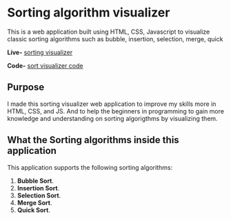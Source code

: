 # Sorting algorithm visualizer

This is a web application built using HTML, CSS, Javascript to visualize classic sorting algorithms such as bubble, insertion, selection, merge, quick 

**Live-** [sorting visualizer](https://darshil31.github.io/Sorting-algorithm-visualizer/) 

**Code-** [sort visualizer code](https://github.com/darshil31/Sorting-algorithm-visualizer)

## Purpose

I made this sorting visualizer web application to improve my skills more in
HTML, CSS, and JS. And to help the beginners in programming to gain more knowledge and understanding on sorting algorigthms by visualizing them.

## What the Sorting algorithms inside this application

This application supports the following sorting algorithms:

1. **Bubble Sort**.
2. **Insertion Sort**.
3. **Selection Sort**.
4. **Merge Sort**.
5. **Quick Sort**.